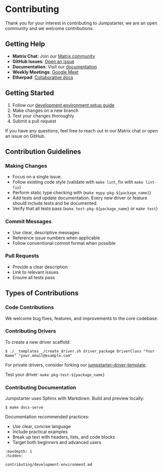 # Contributing

Thank you for your interest in contributing to Jumpstarter, we are an open community and we welcome contributions.

## Getting Help

- **Matrix Chat**: Join our [Matrix community](https://matrix.to/#/#jumpstarter:matrix.org)
- **GitHub Issues**: [Open an issue](https://github.com/jumpstarter-dev/jumpstarter/issues)
- **Documentation**: Visit our [documentation](https://jumpstarter.dev/)
- **Weekly Meetings**: [Google Meet](https://meet.google.com/gzd-hhbd-hpu)
- **Etherpad**: [Collaborative docs](https://etherpad.jumpstarter.dev/pad-lister)

## Getting Started

1. Follow our [development environment setup guide](./contributing/development-environment.md)
2. Make changes on a new branch
3. Test your changes thoroughly
4. Submit a pull request

If you have any questions, feel free to reach out in our Matrix chat or open an issue on GitHub.

## Contribution Guidelines

### Making Changes

- Focus on a single issue.
- Follow existing code style (validate with `make lint`, fix with `make lint-fix`)
- Perform static type checking with (`make mypy-pkg-${package_name}`)
- Add tests and update documentation. Every new driver or feature should include tests and be documented.
- Verify that all tests pass (`make test-pkg-${package_name}` or `make test`)

### Commit Messages

- Use clear, descriptive messages
- Reference issue numbers when applicable
- Follow conventional commit format when possible

### Pull Requests

- Provide a clear description
- Link to relevant issues
- Ensure all tests pass

## Types of Contributions

### Code Contributions
We welcome bug fixes, features, and improvements to the core codebase.

### Contributing Drivers

To create a new driver scaffold:

```console
$ ./__templates__/create_driver.sh driver_package DriverClass "Your Name" "your.email@example.com"
```

For private drivers, consider forking our [jumpstarter-driver-template](https://github.com/jumpstarter-dev/jumpstarter-driver-template).

Test your driver: `make pkg-test-${package_name}`

### Contributing Documentation

Jumpstarter uses Sphinx with Markdown. Build and preview locally:

```console
$ make docs-serve
```

Documentation recommended practices:

- Use clear, concise language
- Include practical examples
- Break up text with headers, lists, and code blocks
- Target both beginners and advanced users

```{toctree}
:maxdepth: 1
:hidden:

contributing/development-environment.md
```
